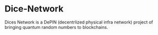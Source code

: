 # Dice-Network
Dices Network is a DePIN (decentrlized physical infra network) project of bringing quantum random numbers to blockchains. 

